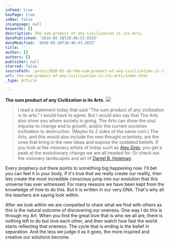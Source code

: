 ```yaml
---
inFeed: true
hasPage: true
inNav: false
inLanguage: null
keywords: []
description: The sum product of any Civilization is its Arts.
datePublished: '2016-05-18T20:46:53.033Z'
dateModified: '2016-05-18T20:46:43.265Z'
title: ''
author: []
authors: []
publisher: null
starred: false
sourcePath: _posts/2016-05-18-the-sum-product-of-any-civilization-is-its-arts.md
url: the-sum-product-of-any-civilization-is-its-arts/index.html
_type: Article

---
```

**The sum product of any Civilization is its Arts.**
![](https://the-grid-user-content.s3-us-west-2.amazonaws.com/af066db3-f3d4-4482-b9f7-75acc94c2ad0.jpg)

> I read a statement today that said "The sum product of any civilization is its arts." I would have to agree. But I would also say that The Arts also show you where society is going. The Arts can show the soul impulse to change and to growth, and/or the current societies inclination to destruction. (Maybe its 2 sides of the same coin.) The Arts, and this would also include the new thought scientists, are the ones that bring in the new ideas and expose the outdated beliefs. If you look at the visionary artists of today such as [Alex Grey][0], you get a peek at the evolutionary change we are all headed for. Or check out the visionary landscapes and art of [Daniel B. Holeman][1]. 

Every prophecy out there points to something big happening now. I'll bet you can feel it in your body. If it's true that we really create our reality, then lets create the most incredible conscious jump into our evolution that this universe has ever witnessed. For many reasons we have been kept from the knowledge of how to do this. But it is written in our very DNA. That's why all the teachers are saying look within.

After we look within we are compelled to share what we find with others as this is the natural outcome of discovering our oneness. One way I do this is through my Art. When you find the great love that is who we all are, there is nothing left to do but love each other, and then watch how fast the world starts reflecting that oneness. The cycle that is ending is the belief in separation. And the less we judge it as it goes, the more inspired and creative our solutions become.

[0]: http://alexgrey.com/art/
[1]: http://www.awakenvisions.com/Menu.html